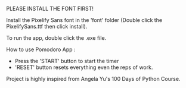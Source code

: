 PLEASE INSTALL THE FONT FIRST!

Install the Pixelify Sans font in the 'font' folder (Double click the PixelifySans.ttf then click install).

To run the app, double click the .exe file.

How to use Pomodoro App :

- Press the 'START' button to start the timer
- 'RESET' button resets everything even the reps of work.

Project is highly inspired from Angela Yu's 100 Days of Python Course.